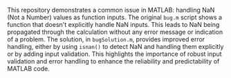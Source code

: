 This repository demonstrates a common issue in MATLAB:  handling NaN (Not a Number) values as function inputs. The original `bug.m` script shows a function that doesn't explicitly handle NaN inputs. This leads to NaN being propagated through the calculation without any error message or indication of a problem. The solution, in `bugSolution.m`, provides improved error handling, either by using `isnan()` to detect NaN and handling them explicitly or by adding input validation.  This highlights the importance of robust input validation and error handling to enhance the reliability and predictability of MATLAB code.